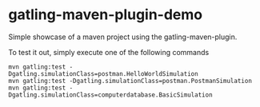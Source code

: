 gatling-maven-plugin-demo
=========================

Simple showcase of a maven project using the gatling-maven-plugin.

To test it out, simply execute one of the following commands

```
mvn gatling:test -Dgatling.simulationClass=postman.HelloWorldSimulation
mvn gatling:test -Dgatling.simulationClass=postman.PostmanSimulation
mvn gatling:test -Dgatling.simulationClass=computerdatabase.BasicSimulation
```